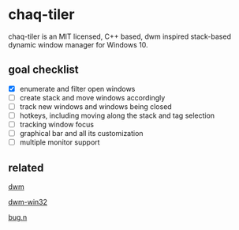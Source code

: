 # chaq-tiler

chaq-tiler is an MIT licensed, C++ based, dwm inspired stack-based dynamic window manager for Windows 10.

## goal checklist
- [X] enumerate and filter open windows
- [ ] create stack and move windows accordingly
- [ ] track new windows and windows being closed
- [ ] hotkeys, including moving along the stack and tag selection
- [ ] tracking window focus
- [ ] graphical bar and all its customization
- [ ] multiple monitor support

## related

[dwm](https://dwm.suckless.org/)

[dwm-win32](https://www.brain-dump.org/projects/dwm-win32/)

[bug.n](https://github.com/fuhsjr00/bug.n)

